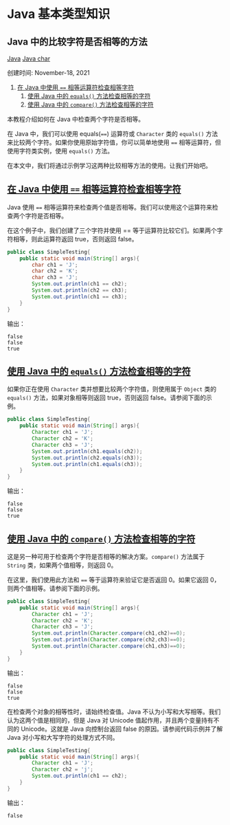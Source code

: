 # Java 基本类型知识

## Java 中的比较字符是否相等的方法

[Java](https://www.delftstack.com/zh/tags/java/) [Java char](https://www.delftstack.com/zh/tags/java-char/)

创建时间: November-18, 2021



1. [在 Java 中使用 `==` 相等运算符检查相等字符](https://www.delftstack.com/zh/howto/java/java-char-equals-in-java/#%E5%9C%A8-java-%E4%B8%AD%E4%BD%BF%E7%94%A8-%E7%9B%B8%E7%AD%89%E8%BF%90%E7%AE%97%E7%AC%A6%E6%A3%80%E6%9F%A5%E7%9B%B8%E7%AD%89%E5%AD%97%E7%AC%A6)
   1. [使用 Java 中的 `equals()` 方法检查相等的字符](https://www.delftstack.com/zh/howto/java/java-char-equals-in-java/#%E4%BD%BF%E7%94%A8-java-%E4%B8%AD%E7%9A%84-equals-%E6%96%B9%E6%B3%95%E6%A3%80%E6%9F%A5%E7%9B%B8%E7%AD%89%E7%9A%84%E5%AD%97%E7%AC%A6)
   2. [使用 Java 中的 `compare()` 方法检查相等的字符](https://www.delftstack.com/zh/howto/java/java-char-equals-in-java/#%E4%BD%BF%E7%94%A8-java-%E4%B8%AD%E7%9A%84-compare-%E6%96%B9%E6%B3%95%E6%A3%80%E6%9F%A5%E7%9B%B8%E7%AD%89%E7%9A%84%E5%AD%97%E7%AC%A6)

本教程介绍如何在 Java 中检查两个字符是否相等。

在 Java 中，我们可以使用 equals(`==`) 运算符或 `Character` 类的 `equals()` 方法来比较两个字符。如果你使用原始字符值，你可以简单地使用 `==` 相等运算符，但使用字符类实例，使用 `equals()` 方法。

在本文中，我们将通过示例学习这两种比较相等方法的使用。让我们开始吧。

## [在 Java 中使用 `==` 相等运算符检查相等字符](https://www.delftstack.com/zh/howto/java/java-char-equals-in-java/#在-java-中使用-相等运算符检查相等字符)

Java 使用 `==` 相等运算符来检查两个值是否相等。我们可以使用这个运算符来检查两个字符是否相等。

在这个例子中，我们创建了三个字符并使用 == 等于运算符比较它们。如果两个字符相等，则此运算符返回 true，否则返回 false。

```java
public class SimpleTesting{
	public static void main(String[] args){
		char ch1 = 'J';
		char ch2 = 'K';
		char ch3 = 'J';
		System.out.println(ch1 == ch2);
		System.out.println(ch2 == ch3);
		System.out.println(ch1 == ch3);
	}
}
```

输出：

```text
false
false
true
```

## [使用 Java 中的 `equals()` 方法检查相等的字符](https://www.delftstack.com/zh/howto/java/java-char-equals-in-java/#使用-java-中的-equals-方法检查相等的字符)

如果你正在使用 `Character` 类并想要比较两个字符值，则使用属于 `Object` 类的 `equals()` 方法，如果对象相等则返回 true，否则返回 false。请参阅下面的示例。

```java
public class SimpleTesting{
	public static void main(String[] args){
		Character ch1 = 'J';
		Character ch2 = 'K';
		Character ch3 = 'J';
		System.out.println(ch1.equals(ch2));
		System.out.println(ch2.equals(ch3));
		System.out.println(ch1.equals(ch3));
	}
}
```

输出：

```text
false
false
true
```

## [使用 Java 中的 `compare()` 方法检查相等的字符](https://www.delftstack.com/zh/howto/java/java-char-equals-in-java/#使用-java-中的-compare-方法检查相等的字符)

这是另一种可用于检查两个字符是否相等的解决方案。`compare()` 方法属于 `String` 类，如果两个值相等，则返回 0。

在这里，我们使用此方法和 `==` 等于运算符来验证它是否返回 0。如果它返回 0，则两个值相等。请参阅下面的示例。

```java
public class SimpleTesting{
	public static void main(String[] args){
		Character ch1 = 'J';
		Character ch2 = 'K';
		Character ch3 = 'J';
		System.out.println(Character.compare(ch1,ch2)==0);
		System.out.println(Character.compare(ch2,ch3)==0);
		System.out.println(Character.compare(ch1,ch3)==0);
	}
}
```

输出：

```text
false
false
true
```

在检查两个对象的相等性时，请始终检查值。Java 不认为小写和大写相等。我们认为这两个值是相同的，但是 Java 对 Unicode 值起作用，并且两个变量持有不同的 Unicode。这就是 Java 向控制台返回 false 的原因。请参阅代码示例并了解 Java 对小写和大写字符的处理方式不同。

```java
public class SimpleTesting{
	public static void main(String[] args){
		Character ch1 = 'J';
		Character ch2 = 'j'; 
		System.out.println(ch1 == ch2);
	}
}
```

输出：

```text
false
```
